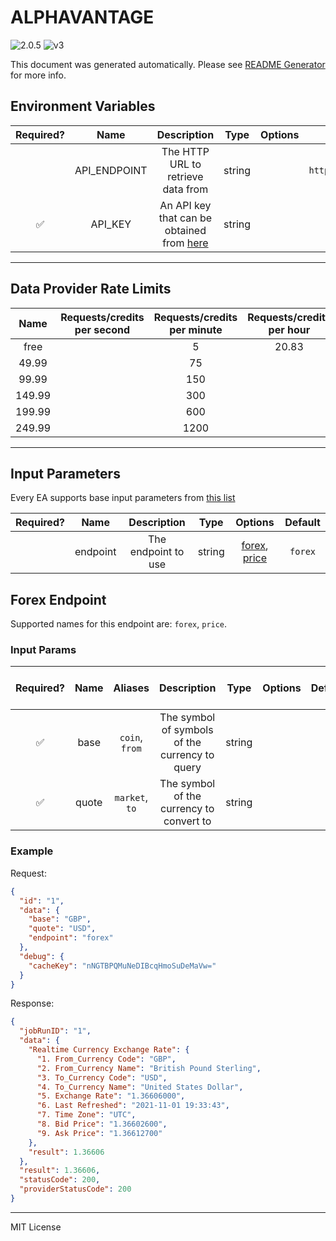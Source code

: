 # ALPHAVANTAGE

![2.0.5](https://img.shields.io/github/package-json/v/smartcontractkit/external-adapters-js?filename=packages/sources/alphavantage/package.json) ![v3](https://img.shields.io/badge/framework%20version-v3-blueviolet)

This document was generated automatically. Please see [README Generator](../../scripts#readme-generator) for more info.

## Environment Variables

| Required? |     Name     |                                        Description                                        |  Type  | Options |               Default               |
| :-------: | :----------: | :---------------------------------------------------------------------------------------: | :----: | :-----: | :---------------------------------: |
|           | API_ENDPOINT |                            The HTTP URL to retrieve data from                             | string |         | `https://www.alphavantage.co/query` |
|    ✅     |   API_KEY    | An API key that can be obtained from [here](https://www.alphavantage.co/support/#api-key) | string |         |                                     |

---

## Data Provider Rate Limits

|  Name  | Requests/credits per second | Requests/credits per minute | Requests/credits per hour | Note |
| :----: | :-------------------------: | :-------------------------: | :-----------------------: | :--: |
|  free  |                             |              5              |           20.83           |      |
| 49.99  |                             |             75              |                           |      |
| 99.99  |                             |             150             |                           |      |
| 149.99 |                             |             300             |                           |      |
| 199.99 |                             |             600             |                           |      |
| 249.99 |                             |            1200             |                           |      |

---

## Input Parameters

Every EA supports base input parameters from [this list](https://github.com/smartcontractkit/ea-framework-js/blob/main/src/config/index.ts)

| Required? |   Name   |     Description     |  Type  |                      Options                       | Default |
| :-------: | :------: | :-----------------: | :----: | :------------------------------------------------: | :-----: |
|           | endpoint | The endpoint to use | string | [forex](#forex-endpoint), [price](#forex-endpoint) | `forex` |

## Forex Endpoint

Supported names for this endpoint are: `forex`, `price`.

### Input Params

| Required? | Name  |    Aliases     |                  Description                   |  Type  | Options | Default | Depends On | Not Valid With |
| :-------: | :---: | :------------: | :--------------------------------------------: | :----: | :-----: | :-----: | :--------: | :------------: |
|    ✅     | base  | `coin`, `from` | The symbol of symbols of the currency to query | string |         |         |            |                |
|    ✅     | quote | `market`, `to` |    The symbol of the currency to convert to    | string |         |         |            |                |

### Example

Request:

```json
{
  "id": "1",
  "data": {
    "base": "GBP",
    "quote": "USD",
    "endpoint": "forex"
  },
  "debug": {
    "cacheKey": "nNGTBPQMuNeDIBcqHmoSuDeMaVw="
  }
}
```

Response:

```json
{
  "jobRunID": "1",
  "data": {
    "Realtime Currency Exchange Rate": {
      "1. From_Currency Code": "GBP",
      "2. From_Currency Name": "British Pound Sterling",
      "3. To_Currency Code": "USD",
      "4. To_Currency Name": "United States Dollar",
      "5. Exchange Rate": "1.36606000",
      "6. Last Refreshed": "2021-11-01 19:33:43",
      "7. Time Zone": "UTC",
      "8. Bid Price": "1.36602600",
      "9. Ask Price": "1.36612700"
    },
    "result": 1.36606
  },
  "result": 1.36606,
  "statusCode": 200,
  "providerStatusCode": 200
}
```

---

MIT License
